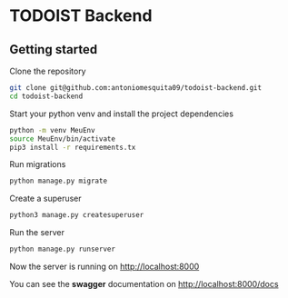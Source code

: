 # TODOIST Backend

## Getting started

Clone the repository

```bash
git clone git@github.com:antoniomesquita09/todoist-backend.git
cd todoist-backend
```

Start your python venv and install the project dependencies

```bash
python -m venv MeuEnv
source MeuEnv/bin/activate
pip3 install -r requirements.tx
```

Run migrations

```bash
python manage.py migrate
```
Create a superuser

```bash
python3 manage.py createsuperuser
```

Run the server

```bash
python manage.py runserver
```

Now the server is running on [http://localhost:8000](http://localhost:8000/docs)

You can see the **swagger** documentation on [http://localhost:8000/docs](http://localhost:8000/docs)